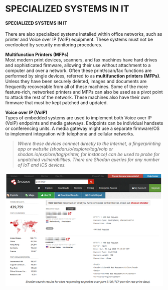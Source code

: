 # SPECIALIZED SYSTEMS IN IT

#### SPECIALIZED SYSTEMS IN IT

There are also specialized systems installed within office networks, such as printer and Voice over IP (VoIP) equipment. These systems must not be overlooked by security monitoring procedures.

**Multifunction Printers (MFPs)**  
Most modern print devices, scanners, and fax machines have hard drives and sophisticated firmware, allowing their use without attachment to a computer and over a network. Often these print/scan/fax functions are performed by single devices, referred to as **multifunction printers (MFPs)**. Unless they have been securely deleted, images and documents are frequently recoverable from all of these machines. Some of the more feature-rich, networked printers and MFPs can also be used as a pivot point to attack the rest of the network. These machines also have their own firmware that must be kept patched and updated.

**Voice over IP (VoIP)**  
Types of embedded systems are used to implement both Voice over IP (VoIP) endpoints and media gateways. Endpoints can be individual handsets or conferencing units. A media gateway might use a separate firmware/OS to implement integration with telephone and cellular networks.

> _Where these devices connect directly to the Internet, a fingerprinting app or website (shodan.io/explore/tag/voip or shodan.io/explore/tag/printer, for instance) can be used to probe for unpatched vulnerabilities. There are Shodan queries for any number of IoT and ICS devices._

![](./img/spesialize.png)